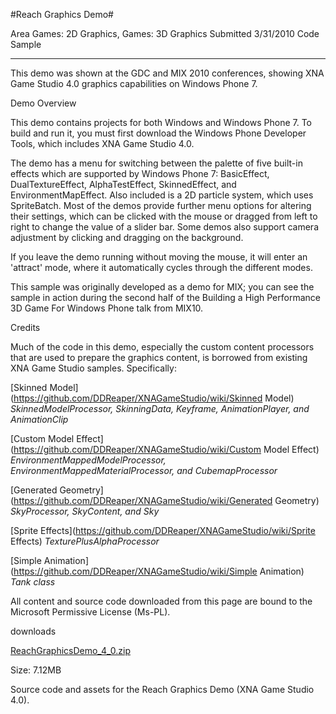 #Reach Graphics Demo#

Area
Games: 2D Graphics, Games: 3D Graphics
Submitted
3/31/2010
Code Sample

---

This demo was shown at the GDC and MIX 2010 conferences, showing XNA Game Studio 4.0 graphics capabilities on Windows Phone 7. 

Demo Overview

This demo contains projects for both Windows and Windows Phone 7. To build and run it, you must first download the Windows Phone Developer Tools, which includes XNA Game Studio 4.0.

The demo has a menu for switching between the palette of five built-in effects which are supported by Windows Phone 7: BasicEffect, DualTextureEffect, AlphaTestEffect, SkinnedEffect, and EnvironmentMapEffect. Also included is a 2D particle system, which uses SpriteBatch. Most of the demos provide further menu options for altering their settings, which can be clicked with the mouse or dragged from left to right to change the value of a slider bar. Some demos also support camera adjustment by clicking and dragging on the background.

If you leave the demo running without moving the mouse, it will enter an 'attract' mode, where it automatically cycles through the different modes.

This sample was originally developed as a demo for MIX; you can see the sample in action during the second half of the Building a High Performance 3D Game For Windows Phone talk from MIX10.

Credits

Much of the code in this demo, especially the custom content processors that are used to prepare the graphics content, is borrowed from existing XNA Game Studio samples. Specifically:

[Skinned Model](https://github.com/DDReaper/XNAGameStudio/wiki/Skinned Model) 	*SkinnedModelProcessor, SkinningData, Keyframe, AnimationPlayer, and AnimationClip*

[Custom Model Effect](https://github.com/DDReaper/XNAGameStudio/wiki/Custom Model Effect) 	*EnvironmentMappedModelProcessor, EnvironmentMappedMaterialProcessor, and CubemapProcessor*

[Generated Geometry](https://github.com/DDReaper/XNAGameStudio/wiki/Generated Geometry) 	*SkyProcessor, SkyContent, and Sky*

[Sprite Effects](https://github.com/DDReaper/XNAGameStudio/wiki/Sprite Effects) 	*TexturePlusAlphaProcessor*

[Simple Animation](https://github.com/DDReaper/XNAGameStudio/wiki/Simple Animation) 	*Tank class*

All content and source code downloaded from this page are bound to the Microsoft Permissive License (Ms-PL).


downloads

[ReachGraphicsDemo_4_0.zip](https://github.com/DDReaper/XNAGameStudio/blob/master/Samples/ReachGraphicsDemo_4_0.zip?raw=true)

Size: 7.12MB

Source code and assets for the Reach Graphics Demo (XNA Game Studio 4.0). 